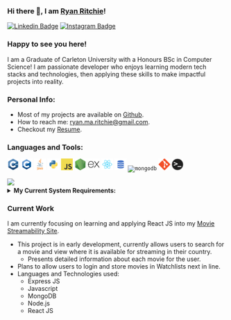 ### Hi there 👋, I am [Ryan Ritchie](https://github.com/Ritchie88)!

[![Linkedin Badge](https://img.shields.io/badge/-LinkedIn-0e76a8?style=flat-square&logo=Linkedin&logoColor=white)](https://www.linkedin.com/in/ryanmaritchie/)
[![Instagram Badge](https://img.shields.io/badge/-Instagram-e4405f?style=flat-square&logo=Instagram&logoColor=white)](https://www.instagram.com/ryanritchie88/)

### Happy to see you here!

I am a Graduate of Carleton University with a Honours BSc in Computer Science! I am passionate developer who enjoys learning modern tech stacks and technologies, then applying these skills to make impactful projects into reality.

### Personal Info:

-  Most of my projects are available on [Github](https://github.com/Ritchie88).
-  How to reach me: ryan.ma.ritchie@gmail.com.
-  Checkout my [Resume]().

### Languages and Tools:

<code><img height="27" src="https://raw.githubusercontent.com/github/explore/80688e429a7d4ef2fca1e82350fe8e3517d3494d/topics/cpp/cpp.png" alt="cpp"></code>
<code><img height="27" src="https://raw.githubusercontent.com/github/explore/80688e429a7d4ef2fca1e82350fe8e3517d3494d/topics/c/c.png" alt="c"></code>
<code><img height="27" src="https://raw.githubusercontent.com/github/explore/80688e429a7d4ef2fca1e82350fe8e3517d3494d/topics/java/java.png" alt="java"></code>
<code><img height="27" src="https://raw.githubusercontent.com/github/explore/80688e429a7d4ef2fca1e82350fe8e3517d3494d/topics/python/python.png" alt="python"></code>
<code><img height="27" src="https://raw.githubusercontent.com/github/explore/80688e429a7d4ef2fca1e82350fe8e3517d3494d/topics/javascript/javascript.png" alt="javascript"></code>
<code><img height="27" src="https://raw.githubusercontent.com/github/explore/80688e429a7d4ef2fca1e82350fe8e3517d3494d/topics/nodejs/nodejs.png" alt="nodejs"></code>
<code><img height="27" src="https://raw.githubusercontent.com/devicons/devicon/master/icons/express/express-original.svg" alt="expressjs"></code>
<code><img height="27" src="https://raw.githubusercontent.com/github/explore/80688e429a7d4ef2fca1e82350fe8e3517d3494d/topics/react/react.png" alt="react"></code>
<code><img height="27" src="https://raw.githubusercontent.com/github/explore/80688e429a7d4ef2fca1e82350fe8e3517d3494d/topics/sql/sql.png" alt="sql"></code>
<code><img height="27" src="https://encrypted-tbn0.gstatic.com/images?q=tbn%3AANd9GcSTTzPAw-55ssm1Im594xYZ9eRQu2JylrkYLg&usqp=CAU" alt="mongodb"></code>
<code><img height="27" src="https://raw.githubusercontent.com/devicons/devicon/master/icons/git/git-original.svg" alt="git"></code>
<code><img height="27" src="https://raw.githubusercontent.com/github/explore/80688e429a7d4ef2fca1e82350fe8e3517d3494d/topics/terminal/terminal.png" alt="terminal"></code>

<img height="180em" src="https://github-readme-stats.vercel.app/api/top-langs/?username=ritchie88&theme=vue-dark&show_icons=true&hide_border=true&layout=compact"/>


<details>
  <summary><b>My Current System Requirements:</b></summary>
<ul>
  	    <li><b>Operating System: </b>Windows 11</li>
	    <li><b>Laptop: </b>Dell XPS 15</li>
  	    <li><b>Browser: </b> Firefox </li>
	    <li><b>Code Editor:</b> VSCode </li>
	    <br />
	</ul>
  </details>

### Current Work
I am currently focusing on learning and applying React JS into my [Movie Streamability Site](https://github.com/Ritchie88/Movie-Streamability-WebServer).
- This project is in early development, currently allows users to search for a movie and view where it is available for streaming in their country.
  - Presents detailed information about each movie for the user.
- Plans to allow users to login and store movies in Watchlists next in line.
- Languages and Technologies used:
  - Express JS
  - Javascript
  - MongoDB
  - Node.js
  - React JS

 

<!--
**Ritchie88/Ritchie88** is a ✨ _special_ ✨ repository because its `README.md` (this file) appears on your GitHub profile.

[![Website Badge](https://img.shields.io/badge/Website-3b5998?style=flat-square&logo=google-chrome&logoColor=white)](https://github.com/Ritchie88)

Here are some ideas to get you started:

- 🔭 I’m currently working on ...
- 🌱 I’m currently learning ...
- 👯 I’m looking to collaborate on ...
- 🤔 I’m looking for help with ...
- 💬 Ask me about ...
- 📫 How to reach me: ...
- 😄 Pronouns: ...
- ⚡ Fun fact: ...
-->
